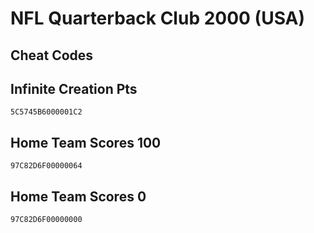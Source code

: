# NFL Quarterback Club 2000 (USA)

## Cheat Codes

## Infinite Creation Pts

```
5C5745B6000001C2

```

## Home Team Scores 100

```
97C82D6F00000064

```

## Home Team Scores 0

```
97C82D6F00000000

```

